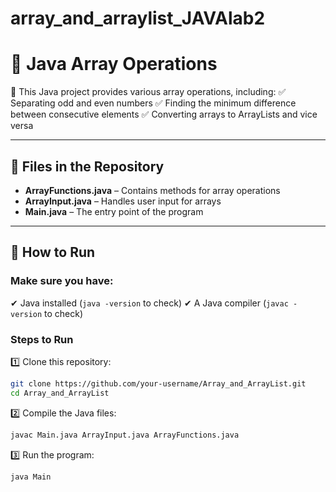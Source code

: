 # array_and_arraylist_JAVAlab2
# 📌 Java Array Operations

📝 This Java project provides various array operations, including:
✅ Separating odd and even numbers
✅ Finding the minimum difference between consecutive elements
✅ Converting arrays to ArrayLists and vice versa

---

## 📁 Files in the Repository

- **ArrayFunctions.java** – Contains methods for array operations
- **ArrayInput.java** – Handles user input for arrays
- **Main.java** – The entry point of the program

---

## 🚀 How to Run

### Make sure you have:
✔ Java installed (`java -version` to check)
✔ A Java compiler (`javac -version` to check)

### Steps to Run

1️⃣ Clone this repository:
```sh
git clone https://github.com/your-username/Array_and_ArrayList.git
cd Array_and_ArrayList
```

2️⃣ Compile the Java files:
```sh
javac Main.java ArrayInput.java ArrayFunctions.java
```

3️⃣ Run the program:
```sh
java Main
```

